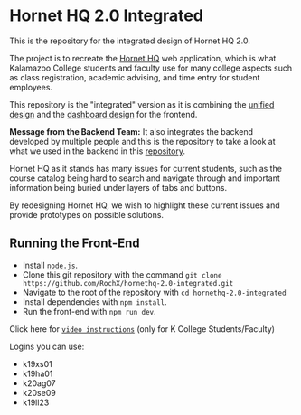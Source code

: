 # Hornet HQ 2.0 Integrated

This is the repository for the integrated design of Hornet HQ 2.0.

The project is to recreate the [Hornet HQ](https://hornethq.kzoo.edu) web application, which is what Kalamazoo College students and faculty use for many college aspects such as class registration, academic advising, and time entry for student employees.

This repository is the "integrated" version as it is combining the [unified design](https://github.com/RochX/hornethq-2.0-unified-design) and the [dashboard design](https://github.com/mpukabaofficial/dashboard/) for the frontend.

**Message from the Backend Team:**
It also integrates the backend developed by multiple people and this is the repository to take a look at what we used in the backend in this [repository](https://github.com/harshsepi0l/HHQV2-Backend/).

Hornet HQ as it stands has many issues for current students, such as the course catalog being hard to search and navigate through and important information being buried under layers of tabs and buttons.

By redesigning Hornet HQ, we wish to highlight these current issues and provide prototypes on possible solutions.

## Running the Front-End
- Install [`node.js`](https://nodejs.org/en).
- Clone this git repository with the command `git clone https://github.com/RochX/hornethq-2.0-integrated.git`
- Navigate to the root of the repository with `cd hornethq-2.0-integrated`
- Install dependencies with `npm install`.
- Run the front-end with `npm run dev`.
  
Click here for [`video instructions`](https://kzoo-my.sharepoint.com/:v:/g/personal/harsha_ajjarapu19_kzoo_edu/EXkRVuPuM8ZLtOqxr30dYxUBPR3TXvarR0XNZxMSozJCaA?e=GthDhe)  (only for K College Students/Faculty)

Logins you can use:

 - k19xs01 
 - k19ha01
 -  k20ag07
 -  k20se09
 -  k19ll23
